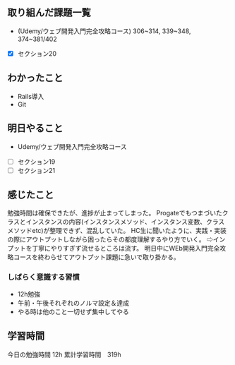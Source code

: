 ## 取り組んだ課題一覧
- (Udemy/ウェブ開発入門完全攻略コース) 306~314, 339~348, 374~381/402
- [x] セクション20

## わかったこと
- Rails導入
- Git

## 明日やること
- Udemy/ウェブ開発入門完全攻略コース
- [ ] セクション19
- [ ] セクション21

## 感じたこと
勉強時間は確保できたが、進捗が止まってしまった。
Progateでもつまづいたクラスとインスタンスの内容(インスタンスメソッド、インスタンス変数、クラスメソッドetc)が整理できず、混乱していた。
HC生に聞いたように、実践・実装の際にアウトプットしながら困ったらその都度理解するやり方でいく。
⇨インプットを丁寧にやりすぎず流せるところは流す。
明日中にWEb開発入門完全攻略コースを終わらせてアウトプット課題に急いで取り掛かる。


### しばらく意識する習慣

- 12h勉強
- 午前・午後それぞれのノルマ設定＆達成
- やる時は他のこと一切せず集中してやる


## 学習時間
今日の勉強時間 12h
累計学習時間　319h
